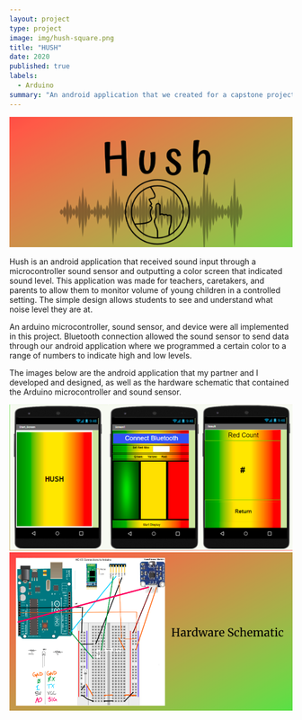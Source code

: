 ```yaml
---
layout: project
type: project
image: img/hush-square.png
title: "HUSH"
date: 2020
published: true
labels:
  - Arduino
summary: "An android application that we created for a capstone project in 2020."
---
```


<img class="img-fluid" src="../img/hush-header.png">

Hush is an android application that received sound input through a microcontroller sound sensor and outputting a color screen that indicated sound level. This application was made for teachers, caretakers, and parents to allow them to monitor volume of young children in a controlled setting. The simple design allows students to see and understand what noise level they are at.

An arduino microcontroller, sound sensor, and device were all implemented in this project. Bluetooth connection allowed the sound sensor to send data through our android application where we programmed a certain color to a range of numbers to indicate high and low levels.

The images below are the android application that my partner and I developed and designed, as well as the hardware schematic that contained the Arduino microcontroller and sound sensor.

<img class="img-fluid" src="../img/hush-android-app.png">

<img class="img-fluid" src="../img/hush-hardware-schematic.png">
